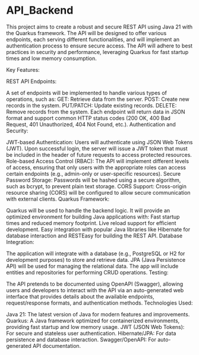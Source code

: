 # API_Backend

This project aims to create a robust and secure REST API using Java 21 with the Quarkus framework. The API will be designed to offer various endpoints, each serving different functionalities, and will implement an authentication process to ensure secure access. The API will adhere to best practices in security and performance, leveraging Quarkus for fast startup times and low memory consumption.

Key Features:

REST API Endpoints:

A set of endpoints will be implemented to handle various types of operations, such as:
GET: Retrieve data from the server.
POST: Create new records in the system.
PUT/PATCH: Update existing records.
DELETE: Remove records from the system.
Each endpoint will return data in JSON format and support common HTTP status codes (200 OK, 400 Bad Request, 401 Unauthorized, 404 Not Found, etc.).
Authentication and Security:

JWT-based Authentication: Users will authenticate using JSON Web Tokens (JWT). Upon successful login, the server will issue a JWT token that must be included in the header of future requests to access protected resources.
Role-based Access Control (RBAC): The API will implement different levels of access, ensuring that only users with the appropriate roles can access certain endpoints (e.g., admin-only or user-specific resources).
Secure Password Storage: Passwords will be hashed using a secure algorithm, such as bcrypt, to prevent plain text storage.
CORS Support: Cross-origin resource sharing (CORS) will be configured to allow secure communication with external clients.
Quarkus Framework:

Quarkus will be used to handle the backend logic. It will provide an optimized environment for building Java applications with:
Fast startup times and reduced memory footprint.
Live reload support for efficient development.
Easy integration with popular Java libraries like Hibernate for database interaction and RESTEasy for building the REST API.
Database Integration:

The application will integrate with a database (e.g., PostgreSQL or H2 for development purposes) to store and retrieve data.
JPA (Java Persistence API) will be used for managing the relational data.
The app will include entities and repositories for performing CRUD operations.
Testing:

The API pretends to be documented using OpenAPI (Swagger), allowing users and developers to interact with the API via an auto-generated web interface that provides details about the available endpoints, request/response formats, and authentication methods.
Technologies Used:

Java 21: The latest version of Java for modern features and improvements.
Quarkus: A Java framework optimized for containerized environments, providing fast startup and low memory usage.
JWT (JSON Web Tokens): For secure and stateless user authentication.
Hibernate/JPA: For data persistence and database interaction.
Swagger/OpenAPI: For auto-generated API documentation.
